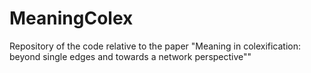 # MeaningColex
Repository of the code relative to the paper "Meaning in colexification: beyond single edges and towards a network perspective""
